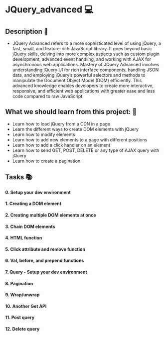 # **JQuery_advanced** :computer:

## **Description** :speech_balloon:

* JQuery Advanced refers to a more sophisticated level of using jQuery, a fast, small, and feature-rich JavaScript library. It goes beyond basic jQuery skills, delving into more complex aspects such as custom plugin development, advanced event handling, and working with AJAX for asynchronous web applications. Mastery of JQuery Advanced involves understanding jQuery UI for rich interface components, handling JSON data, and employing jQuery’s powerful selectors and methods to manipulate the Document Object Model (DOM) efficiently. This advanced knowledge enables developers to create more interactive, responsive, and efficient web applications with greater ease and less code compared to raw JavaScript.

## **What we should learn from this project:** :bookmark_tabs:


* Learn how to load jQuery from a CDN in a page
* Learn the different ways to create DOM elements with jQuery
* Learn how to modify elements
* Learn how to add new elements to a page with different positions
* Learn how to add a click handler on an element
* Learn how to send GET, POST, DELETE or any type of AJAX query with jQuery
* Learn how to create a pagination

## **Tasks** :books:

#### **0. Setup your dev environment**

#### **1. Creating a DOM element**

#### **2. Creating multiple DOM elements at once**

#### **3. Chain DOM elements**

#### **4. HTML function**

#### **5. Click attribute and remove function**

#### **6. Val, before, and prepend functions**

#### **7. Query - Setup your dev environment**

#### **8. Pagination**

#### **9. Wrap/unwrap**

#### **10. Another Get API**

#### **11. Post query**

#### **12. Delete query**